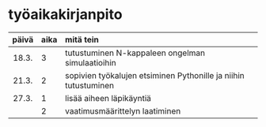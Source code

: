 # työaikakirjanpito

| päivä | aika | mitä tein  |
| :----:|:-----| :-----|
| 18.3. | 3    | tutustuminen N-kappaleen ongelman simulaatioihin |
| 21.3. | 2    | sopivien työkalujen etsiminen Pythonille ja niihin tutustuminen |
| 27.3. | 1    | lisää aiheen läpikäyntiä |
|       | 2    | vaatimusmäärittelyn laatiminen |
